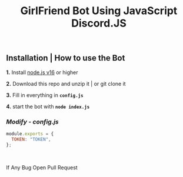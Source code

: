 <h1 align="center">
GirlFriend Bot Using JavaScript Discord.JS </h1><br/>

## **Installation | How to use the Bot**

**1.** Install [node.js v16](https://nodejs.org/en/) or higher

**2.** Download this repo and unzip it | or git clone it

**3.** Fill in everything in **`config.js`**

**4.** start the bot with **`node index.js`**
<br/>

### _Modify - config.js_

```javascript
module.exports = {
  TOKEN: "TOKEN",
};
```

<br/>

If Any Bug Open Pull Request
